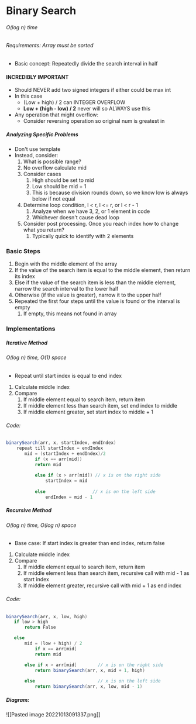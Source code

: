 # Binary Search
###### O(log n) time
###### Requirements: Array must be sorted

- Basic concept: Repeatedly divide the search interval in half

#### INCREDIBLY IMPORTANT
- Should NEVER add two signed integers if either could be max int
- In this case 
	- (Low + high) / 2 can INTEGER OVERFLOW
	- **Low + (high - low) / 2** never will so ALWAYS use this
- Any operation that might overflow:
	- Consider reversing operation so original num is greatest in

##### Analyzing Specific Problems
- Don't use template
- Instead, consider:
	1. What is possible range?
	2. No overflow calculate mid
	3. Consider cases
		1. High should be set to mid
		2. Low should be mid + 1
		3. This is because division rounds down, so we know low is always below if not equal
	4. Determine loop condition, l \< r, l \<= r, or l \< r - 1
		1. Analyze when we have 3, 2, or 1 element in code
		2. Whichever doesn't cause dead loop
	5. Consider post processing. Once you reach index how to change what you return? 
		1. Typically quick to identify with 2 elements

### Basic Steps
1. Begin with the middle element of the array
2. If the value of the search item is equal to the middle element, then return its index
3. Else if the value of the search item is less than the middle element, narrow the search interval to the lower half
4. Otherwise (if the value is greater), narrow it to the upper half
5. Repeated the first four steps until the value is found or the interval is empty
	1. If empty, this means not found in array

### Implementations

##### Iterative Method
###### O(log n) time, O(1) space
- Repeat until start index is equal to end index
1. Calculate middle index
2. Compare
	1. If middle element equal to search item, return item
	2. If middle element less than search item, set end index to middle
	3. If middle element greater, set start index to middle + 1

###### Code:
``` java
binarySearch(arr, x, startIndex, endIndex)
	repeat till startIndex = endIndex
	   mid = (startIndex + endIndex)/2
		   if (x == arr[mid])
		   return mid
	
		   else if (x > arr[mid]) // x is on the right side
			   startIndex = mid
	
		   else                  // x is on the left side
			   endIndex = mid - 1
```

##### Recursive Method
###### O(log n) time, O(log n) space
- Base case: If start index is greater than end index, return false
1. Calculate middle index
2. Compare
	1. If middle element equal to search item, return item
	2. If middle element less than search item, recursive call with mid - 1 as start index
	3. If middle element greater, recursive call with mid + 1 as end index

###### Code:
``` java
binarySearch(arr, x, low, high)
   if low > high
	   return False 

   else
	   mid = (low + high) / 2 
		   if x == arr[mid]
		   return mid

	   else if x > arr[mid]        // x is on the right side
		   return binarySearch(arr, x, mid + 1, high)
	   
	   else                        // x is on the left side
		   return binarySearch(arr, x, low, mid - 1)
```

##### Diagram:
![[Pasted image 20221013091337.png]]